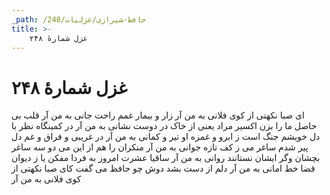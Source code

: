 ```yaml
---
_path: /حافظ-شیرازی/غزلیات/248
title: >-
    غزل شمارهٔ ۲۴۸
---
```

# غزل شمارهٔ ۲۴۸

ای صبا نکهتی از کوی فلانی به من آر
زار و بیمار غمم راحت جانی به من آر
قلب بی حاصل ما را بزن اکسیر مراد
یعنی از خاک در دوست نشانی به من آر
در کمینگاه نظر با دل خویشم جنگ است
ز ابرو و غمزه او تیر و کمانی به من آر
در غریبی و فراق و غم دل پیر شدم
ساغر می ز کف تازه جوانی به من آر
منکران را هم از این می دو سه ساغر بچشان
وگر ایشان نستانند روانی به من آر
ساقیا عشرت امروز به فردا مفکن
یا ز دیوان قضا خط امانی به من آر
دلم از دست بشد دوش چو حافظ می گفت
کای صبا نکهتی از کوی فلانی به من آر
